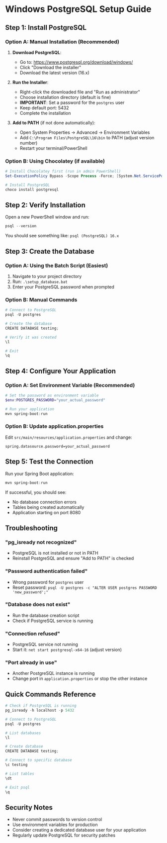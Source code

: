 # Windows PostgreSQL Setup Guide

## Step 1: Install PostgreSQL

### Option A: Manual Installation (Recommended)
1. **Download PostgreSQL**:
   - Go to: https://www.postgresql.org/download/windows/
   - Click "Download the installer"
   - Download the latest version (16.x)

2. **Run the Installer**:
   - Right-click the downloaded file and "Run as administrator"
   - Choose installation directory (default is fine)
   - **IMPORTANT**: Set a password for the `postgres` user
   - Keep default port: 5432
   - Complete the installation

3. **Add to PATH** (if not done automatically):
   - Open System Properties → Advanced → Environment Variables
   - Add `C:\Program Files\PostgreSQL\16\bin` to PATH (adjust version number)
   - Restart your terminal/PowerShell

### Option B: Using Chocolatey (if available)
```powershell
# Install Chocolatey first (run in admin PowerShell)
Set-ExecutionPolicy Bypass -Scope Process -Force; [System.Net.ServicePointManager]::SecurityProtocol = [System.Net.ServicePointManager]::SecurityProtocol -bor 3072; iex ((New-Object System.Net.WebClient).DownloadString('https://community.chocolatey.org/install.ps1'))

# Install PostgreSQL
choco install postgresql
```

## Step 2: Verify Installation

Open a new PowerShell window and run:
```powershell
psql --version
```

You should see something like: `psql (PostgreSQL) 16.x`

## Step 3: Create the Database

### Option A: Using the Batch Script (Easiest)
1. Navigate to your project directory
2. Run: `.\setup_database.bat`
3. Enter your PostgreSQL password when prompted

### Option B: Manual Commands
```powershell
# Connect to PostgreSQL
psql -U postgres

# Create the database
CREATE DATABASE testing;

# Verify it was created
\l

# Exit
\q
```

## Step 4: Configure Your Application

### Option A: Set Environment Variable (Recommended)
```powershell
# Set the password as environment variable
$env:POSTGRES_PASSWORD="your_actual_password"

# Run your application
mvn spring-boot:run
```

### Option B: Update application.properties
Edit `src/main/resources/application.properties` and change:
```properties
spring.datasource.password=your_actual_password
```

## Step 5: Test the Connection

Run your Spring Boot application:
```powershell
mvn spring-boot:run
```

If successful, you should see:
- No database connection errors
- Tables being created automatically
- Application starting on port 8080

## Troubleshooting

### "pg_isready not recognized"
- PostgreSQL is not installed or not in PATH
- Reinstall PostgreSQL and ensure "Add to PATH" is checked

### "Password authentication failed"
- Wrong password for `postgres` user
- Reset password: `psql -U postgres -c "ALTER USER postgres PASSWORD 'new_password';"`

### "Database does not exist"
- Run the database creation script
- Check if PostgreSQL service is running

### "Connection refused"
- PostgreSQL service not running
- Start it: `net start postgresql-x64-16` (adjust version)

### "Port already in use"
- Another PostgreSQL instance is running
- Change port in `application.properties` or stop the other instance

## Quick Commands Reference

```powershell
# Check if PostgreSQL is running
pg_isready -h localhost -p 5432

# Connect to PostgreSQL
psql -U postgres

# List databases
\l

# Create database
CREATE DATABASE testing;

# Connect to specific database
\c testing

# List tables
\dt

# Exit psql
\q
```

## Security Notes

- Never commit passwords to version control
- Use environment variables for production
- Consider creating a dedicated database user for your application
- Regularly update PostgreSQL for security patches 